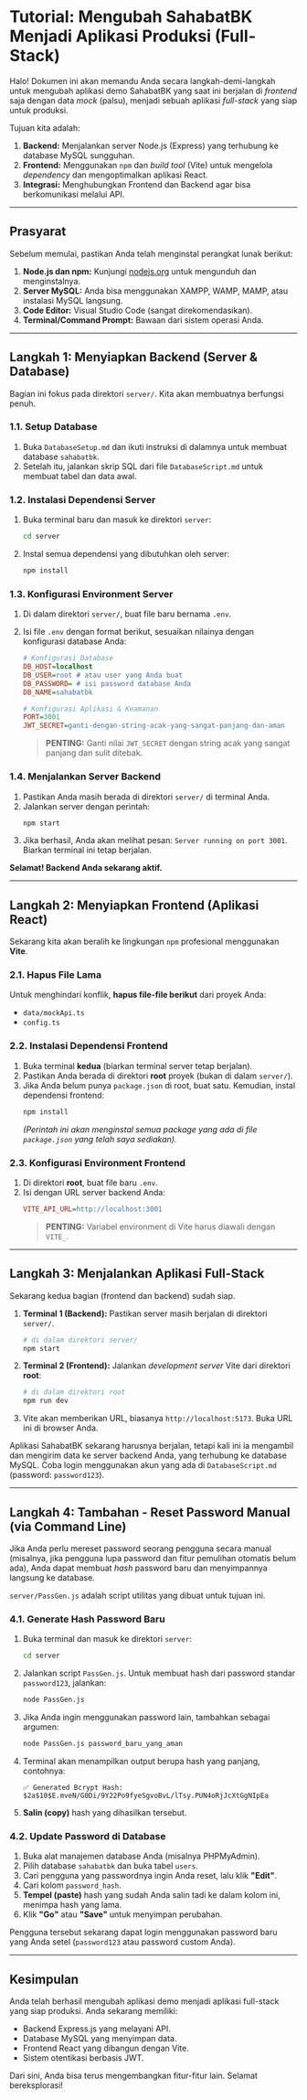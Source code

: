# Tutorial: Mengubah SahabatBK Menjadi Aplikasi Produksi (Full-Stack)

Halo! Dokumen ini akan memandu Anda secara langkah-demi-langkah untuk mengubah aplikasi demo SahabatBK yang saat ini berjalan di *frontend* saja dengan data *mock* (palsu), menjadi sebuah aplikasi *full-stack* yang siap untuk produksi.

Tujuan kita adalah:
1.  **Backend:** Menjalankan server Node.js (Express) yang terhubung ke database MySQL sungguhan.
2.  **Frontend:** Menggunakan `npm` dan *build tool* (Vite) untuk mengelola *dependency* dan mengoptimalkan aplikasi React.
3.  **Integrasi:** Menghubungkan Frontend dan Backend agar bisa berkomunikasi melalui API.

---

## Prasyarat

Sebelum memulai, pastikan Anda telah menginstal perangkat lunak berikut:

1.  **Node.js dan npm:** Kunjungi [nodejs.org](https://nodejs.org/) untuk mengunduh dan menginstalnya.
2.  **Server MySQL:** Anda bisa menggunakan XAMPP, WAMP, MAMP, atau instalasi MySQL langsung.
3.  **Code Editor:** Visual Studio Code (sangat direkomendasikan).
4.  **Terminal/Command Prompt:** Bawaan dari sistem operasi Anda.

---

## Langkah 1: Menyiapkan Backend (Server & Database)

Bagian ini fokus pada direktori `server/`. Kita akan membuatnya berfungsi penuh.

### 1.1. Setup Database

1.  Buka `DatabaseSetup.md` dan ikuti instruksi di dalamnya untuk membuat database `sahabatbk`.
2.  Setelah itu, jalankan skrip SQL dari file `DatabaseScript.md` untuk membuat tabel dan data awal.

### 1.2. Instalasi Dependensi Server

1.  Buka terminal baru dan masuk ke direktori `server`:
    ```bash
    cd server
    ```
2.  Instal semua dependensi yang dibutuhkan oleh server:
    ```bash
    npm install
    ```

### 1.3. Konfigurasi Environment Server

1.  Di dalam direktori `server/`, buat file baru bernama `.env`.
2.  Isi file `.env` dengan format berikut, sesuaikan nilainya dengan konfigurasi database Anda:

    ```ini
    # Konfigurasi Database
    DB_HOST=localhost
    DB_USER=root # atau user yang Anda buat
    DB_PASSWORD= # isi password database Anda
    DB_NAME=sahabatbk

    # Konfigurasi Aplikasi & Keamanan
    PORT=3001
    JWT_SECRET=ganti-dengan-string-acak-yang-sangat-panjang-dan-aman
    ```
    > **PENTING:** Ganti nilai `JWT_SECRET` dengan string acak yang sangat panjang dan sulit ditebak.

### 1.4. Menjalankan Server Backend

1.  Pastikan Anda masih berada di direktori `server/` di terminal Anda.
2.  Jalankan server dengan perintah:
    ```bash
    npm start
    ```
3.  Jika berhasil, Anda akan melihat pesan: `Server running on port 3001`. Biarkan terminal ini tetap berjalan.

**Selamat! Backend Anda sekarang aktif.**

---

## Langkah 2: Menyiapkan Frontend (Aplikasi React)

Sekarang kita akan beralih ke lingkungan `npm` profesional menggunakan **Vite**.

### 2.1. Hapus File Lama

Untuk menghindari konflik, **hapus file-file berikut** dari proyek Anda:
- `data/mockApi.ts`
- `config.ts`

### 2.2. Instalasi Dependensi Frontend

1.  Buka terminal **kedua** (biarkan terminal server tetap berjalan).
2.  Pastikan Anda berada di direktori **root** proyek (bukan di dalam `server/`).
3.  Jika Anda belum punya `package.json` di root, buat satu. Kemudian, instal dependensi frontend:
    ```bash
    npm install
    ```
    *(Perintah ini akan menginstal semua package yang ada di file `package.json` yang telah saya sediakan).*

### 2.3. Konfigurasi Environment Frontend

1.  Di direktori **root**, buat file baru `.env`.
2.  Isi dengan URL server backend Anda:
    ```ini
    VITE_API_URL=http://localhost:3001
    ```
    > **PENTING:** Variabel environment di Vite harus diawali dengan `VITE_`.

---

## Langkah 3: Menjalankan Aplikasi Full-Stack

Sekarang kedua bagian (frontend dan backend) sudah siap.

1.  **Terminal 1 (Backend):** Pastikan server masih berjalan di direktori `server/`.
    ```bash
    # di dalam direktori server/
    npm start
    ```
2.  **Terminal 2 (Frontend):** Jalankan *development server* Vite dari direktori **root**:
    ```bash
    # di dalam direktori root
    npm run dev
    ```
3.  Vite akan memberikan URL, biasanya `http://localhost:5173`. Buka URL ini di browser Anda.

Aplikasi SahabatBK sekarang harusnya berjalan, tetapi kali ini ia mengambil dan mengirim data ke server backend Anda, yang terhubung ke database MySQL. Coba login menggunakan akun yang ada di `DatabaseScript.md` (password: `password123`).

---

## Langkah 4: Tambahan - Reset Password Manual (via Command Line)

Jika Anda perlu mereset password seorang pengguna secara manual (misalnya, jika pengguna lupa password dan fitur pemulihan otomatis belum ada), Anda dapat membuat *hash* password baru dan menyimpannya langsung ke database.

`server/PassGen.js` adalah script utilitas yang dibuat untuk tujuan ini.

### 4.1. Generate Hash Password Baru

1.  Buka terminal dan masuk ke direktori `server`:
    ```bash
    cd server
    ```
2.  Jalankan script `PassGen.js`. Untuk membuat hash dari password standar `password123`, jalankan:
    ```bash
    node PassGen.js
    ```
3.  Jika Anda ingin menggunakan password lain, tambahkan sebagai argumen:
    ```bash
    node PassGen.js password_baru_yang_aman
    ```
4.  Terminal akan menampilkan output berupa hash yang panjang, contohnya:
    ```
    ✅ Generated Bcrypt Hash:
    $2a$10$E.mveN/G0Di/9Y22Po9fyeSgvoBvL/lTsy.PUN4oRjJcXtGgNIpEa
    ```
5.  **Salin (copy)** hash yang dihasilkan tersebut.

### 4.2. Update Password di Database

1.  Buka alat manajemen database Anda (misalnya PHPMyAdmin).
2.  Pilih database `sahabatbk` dan buka tabel `users`.
3.  Cari pengguna yang passwordnya ingin Anda reset, lalu klik **"Edit"**.
4.  Cari kolom `password_hash`.
5.  **Tempel (paste)** hash yang sudah Anda salin tadi ke dalam kolom ini, menimpa hash yang lama.
6.  Klik **"Go"** atau **"Save"** untuk menyimpan perubahan.

Pengguna tersebut sekarang dapat login menggunakan password baru yang Anda setel (`password123` atau password custom Anda).

---

## Kesimpulan

Anda telah berhasil mengubah aplikasi demo menjadi aplikasi full-stack yang siap produksi. Anda sekarang memiliki:
-   Backend Express.js yang melayani API.
-   Database MySQL yang menyimpan data.
-   Frontend React yang dibangun dengan Vite.
-   Sistem otentikasi berbasis JWT.

Dari sini, Anda bisa terus mengembangkan fitur-fitur lain. Selamat bereksplorasi!